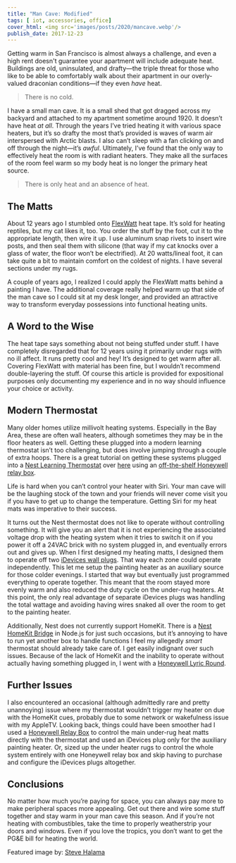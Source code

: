 ```yaml
---
title: "Man Cave: Modified"
tags: [ iot, accessories, office]
cover_html: <img src='images/posts/2020/mancave.webp'/>
publish_date: 2017-12-23
---
```


Getting warm in San Francisco is almost always a challenge, and even a high rent doesn't guarantee your apartment will include adequate heat. Buildings are old, uninsulated, and drafty—the triple threat for those who like to be able to comfortably walk about their apartment in our overly-valued draconian conditions—if they even *have* heat.

> There is no cold.


I have a small man cave. It is a small shed that got dragged across my backyard and attached to my apartment sometime around 1920. It doesn’t have heat *at all*. Through the years I’ve tried heating it with various space heaters, but it’s so drafty the most that’s provided is waves of warm air interspersed with Arctic blasts. I also can’t sleep with a fan clicking on and off through the night—it’s *awful*. Ultimately, I’ve found that the only way to effectively heat the room is with radiant heaters. They make all the surfaces of the room feel warm so my body heat is no longer the primary heat source.

> There is only heat and an absence of heat.


## The Matts

About 12 years ago I stumbled onto [FlexWatt](https://www.amazon.com/Flex-Watt-Incubator-Reptile-Heating/dp/B004XNMI6E/) heat tape. It’s sold for heating reptiles, but my cat likes it, too. You order the stuff by the foot, cut it to the appropriate length, then wire it up. I use aluminum snap rivets to insert wire posts, and then seal them with silicone (that way if my cat knocks over a glass of water, the floor won’t be electrified). At 20 watts/lineal foot, it can take quite a bit to maintain comfort on the coldest of nights. I have several sections under my rugs.

A couple of years ago, I realized I could apply the FlexWatt matts behind a painting I have. The additional coverage really helped warm up that side of the man cave so I could sit at my desk longer, and provided an attractive way to transform everyday possessions into functional heating units.

## A Word to the Wise

The heat tape says something about not being stuffed under stuff. I have completely disregarded that for 12 years using it primarily under rugs with no ill affect. It runs pretty cool and hey! It’s designed to get warm after all. Covering FlexWatt with material has been fine, but I wouldn’t recommend double-layering the stuff. Of course this article is provided for expositional purposes only documenting my experience and in no way should influence your choice or activity.

## Modern Thermostat

Many older homes utilize millivolt heating systems. Especially in the Bay Area, these are often wall heaters, although sometimes they may be in the floor heaters as well. Getting these plugged into a modern learning thermostat isn’t too challenging, but does involve jumping through a couple of extra hoops. There is a great tutorial on getting these systems plugged into a [Nest Learning Thermostat](https://store.google.com/us/magazine/compare_thermostats) over [here](https://medium.com/@chrisvale/controlling-an-ancient-millivolt-heater-with-a-nest-b9493bbc59da) using an [off-the-shelf Honeywell relay box](https://www.amazon.com/Honeywell-R8845U1003-Relay-Switch/dp/B000LDBP9Q).

Life is hard when you can’t control your heater with Siri. Your man cave will be the laughing stock of the town and your friends will never come visit you if you have to get up to change the temperature. Getting Siri for my heat mats was imperative to their success.

It turns out the Nest thermostat does not like to operate without controlling something. It will give you an alert that it is not experiencing the associated voltage drop with the heating system when it tries to switch it on if you power it off a 24VAC brick with no system plugged in, and eventually errors out and gives up. When I first designed my heating matts, I designed them to operate off two [iDevices wall plugs](https://www.amazon.com/iHome-ISP6X-Wi-FI-Smart-Plug/dp/B01HCVG9NG/). That way each zone could operate independently. This let me setup the painting heater as an auxiliary source for those colder evenings. I started that way but eventually just programmed everything to operate together. This meant that the room stayed more evenly warm and also reduced the duty cycle on the under-rug heaters. At this point, the only real advantage of separate iDevices plugs was handling the total wattage and avoiding having wires snaked all over the room to get to the painting heater.

Additionally, Nest does not currently support HomeKit. There is a [Nest HomeKit Bridge](https://www.npmjs.com/package/homebridge-nest) in Node.js for just such occasions, but it’s annoying to have to run yet another box to handle functions I feel my allegedly *smart* thermostat should already take care of. I get easily indignant over such issues. Because of the lack of HomeKit and the inability to operate without actually having something plugged in, I went with a [Honeywell Lyric Round](https://www.amazon.com/Lyric-Programmable-Thermostat-Geofencing-Amazon/dp/B01FTNDGRG/).  

## Further Issues

I also encountered an occasional (although admittedly rare and pretty unannoying) issue where my thermostat wouldn’t trigger my heater on due with the HomeKit cues, probably due to some network or wakefulness issue with my AppleTV. Looking back, things could have been smoother had I used a [Honeywell Relay Box](https://www.amazon.com/Honeywell-R8845U1003-Relay-Switch/dp/B000LDBP9Q) to control the main under-rug heat matts directly with the thermostat and used an iDevices plug only for the auxiliary painting heater. Or, sized up the under heater rugs to control the whole system entirely with one Honeywell relay box and skip having to purchase and configure the iDevices plugs altogether.

## Conclusions

No matter how much you’re paying for space, you can always pay more to make peripheral spaces more appealing. Get out there and wire some stuff together and stay warm in your man cave this season. And if you’re not heating with combustibles, take the time to properly weatherstrip your doors and windows. Even if you love the tropics, you don’t want to get the PG&E bill for heating the world.


Featured image by: [Steve Halama](https://unsplash.com/@steve3p_0?utm_medium=referral&amp;utm_campaign=photographer-credit&amp;utm_content=creditBadge)